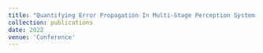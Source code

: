```yaml
---
title: "Quantifying Error Propagation In Multi-Stage Perception System Of Autonomous Vehicles Via Physics-Based Simulation"
collection: publications
date: 2022
venue: 'Conference'
---
```

